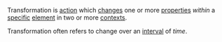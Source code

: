 Transformation is [action](https://github.com/gcassel/Modular-Organization-Terminology/blob/master/terms/action.md) which [changes](https://github.com/gcassel/Modular-Organization-Terminology/blob/master/terms/change.md) one or more [properties](https://github.com/gcassel/Modular-Organization-Terminology/blob/master/terms/property.md) *within* a [specific](https://github.com/gcassel/Modular-Organization-Terminology/blob/master/terms/specific.md) [element](https://github.com/gcassel/Modular-Organization-Terminology/blob/master/terms/element.md) in two or more [contexts](https://github.com/gcassel/Modular-Organization-Terminology/blob/master/terms/context.md).  

Transformation often refers to change over an [interval](https://github.com/gcassel/Modular-Organization-Terminology/blob/master/terms/interval.md) of *time*.
